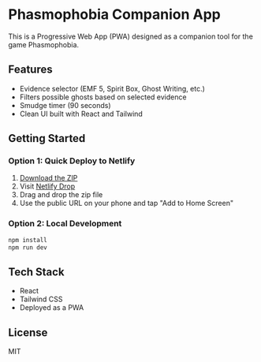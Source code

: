 
# Phasmophobia Companion App

This is a Progressive Web App (PWA) designed as a companion tool for the game Phasmophobia.

## Features

- Evidence selector (EMF 5, Spirit Box, Ghost Writing, etc.)
- Filters possible ghosts based on selected evidence
- Smudge timer (90 seconds)
- Clean UI built with React and Tailwind

## Getting Started

### Option 1: Quick Deploy to Netlify

1. [Download the ZIP](https://chat.openai.com/sandbox:/mnt/data/phasmophobia_companion_app.zip)
2. Visit [Netlify Drop](https://app.netlify.com/drop)
3. Drag and drop the zip file
4. Use the public URL on your phone and tap "Add to Home Screen"

### Option 2: Local Development

```bash
npm install
npm run dev
```

## Tech Stack

- React
- Tailwind CSS
- Deployed as a PWA

## License

MIT
